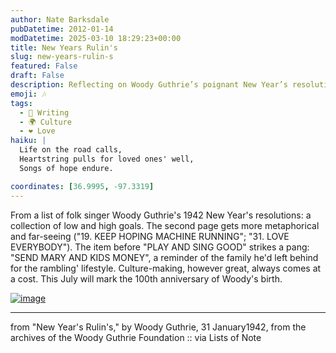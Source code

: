 ```yaml
---
author: Nate Barksdale
pubDatetime: 2012-01-14
modDatetime: 2025-03-10 18:29:23+00:00
title: New Years Rulin's
slug: new-years-rulin-s
featured: False
draft: False
description: Reflecting on Woody Guthrie’s poignant New Year’s resolutions reveals the bittersweet trade-offs of artistic pursuit. "SEND MARY AND KIDS MONEY" serves as a powerful reminder of the familial sacrifices behind the music and culture he created.
emoji: 🎶
tags:
  - 📝 Writing
  - 🌍 Culture
  - ❤️ Love
haiku: |
  Life on the road calls,  
  Heartstring pulls for loved ones' well,  
  Songs of hope endure.

coordinates: [36.9995, -97.3319]
---
```


From a list of folk singer Woody Guthrie's 1942 New Year's resolutions: a collection of low and high goals. The second page gets more metaphorical and far-seeing ("19\. KEEP HOPING MACHINE RUNNING"; "31\. LOVE EVERYBODY"). The item before "PLAY AND SING GOOD" strikes a pang: "SEND MARY AND KIDS MONEY", a reminder of the family he'd left behind for the rambling' lifestyle. Culture-making, however great, always comes at a cost. This July will mark the 100th anniversary of Woody's birth.

[![image](http://www.culture-making.com/media/guthrie.jpg)]()

---

from "New Year's Rulin's," by Woody Guthrie, 31 January1942, from the archives of the Woody Guthrie Foundation :: via Lists of Note
